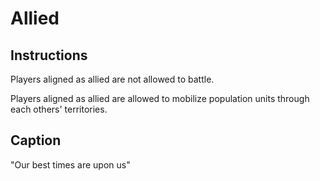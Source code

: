 # Allied

## Instructions

Players aligned as allied are not allowed to battle.

Players aligned as allied are allowed to mobilize population units through each others' territories.

## Caption

"Our best times are upon us"
